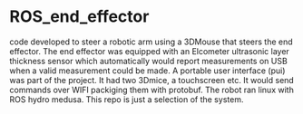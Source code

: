 # ROS_end_effector

code developed to steer a robotic arm using a 3DMouse that steers the end effector. The end effector was equipped with an Elcometer ultrasonic layer thickness sensor which automatically would report measurements on USB when a valid measurement could be made. A portable user interface (pui) was part of the project. It had two 3Dmice, a touchscreen etc. It would send commands over WIFI packiging them with protobuf. The robot ran linux with ROS hydro medusa. This repo is just a selection of the system.

